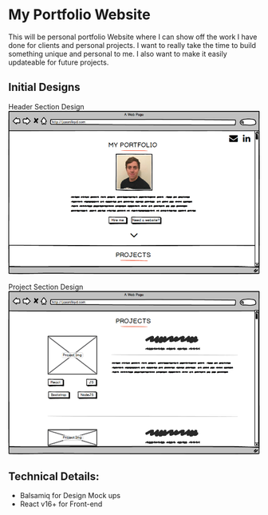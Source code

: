 # My Portfolio Website 

This will be personal portfolio Website where I can show off the work I have done for clients and personal projects. I want to really take the time to build something unique and personal to me. I also want to make it easily updateable for future projects.

## Initial Designs 
Header Section Design
![header_design](Header_Section.png)

Project Section Design
![projects_design](Projects_Section.png)

## Technical Details:
 - Balsamiq for Design Mock ups
 - React v16+ for Front-end

